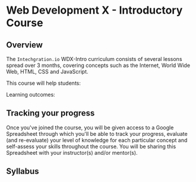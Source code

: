 # Web Development X - Introductory Course

## Overview 

The `Intechgration.io` WDX-Intro curriculum consists of several lessons spread over 3 months, covering concepts such as the Internet, World Wide Web, HTML, CSS and JavaScript.

This course will help students:

Learning outcomes:

## Tracking your progress

Once you've joined the course, you will be given access to a Google Spreadsheet through which you'll be able to track your progress, evaluate (and re-evaluate) your level of knowledge for each particular concept and self-assess your skills throughout the course. You will be sharing this Spreadsheet with your instructor(s) and/or mentor(s).

## Syllabus
